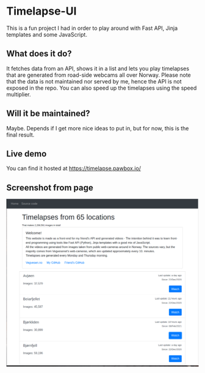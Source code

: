 # Timelapse-UI
This is a fun project I had in order to play around with Fast API, Jinja templates and some JavaScript.

## What does it do?
It fetches data from an API, shows it in a list and lets you play timelapses that are generated from road-side webcams all over Norway. Please note that the data is not maintained nor served by me, hence the API is not exposed in the repo.
You can also speed up the timelapses using the speed multiplier.

## Will it be maintained? 
Maybe. Depends if I get more nice ideas to put in, but for now, this is the final result.

## Live demo
You can find it hosted at https://timelapse.pawbox.io/

## Screenshot from page
![screenshot](https://github.com/dennorske/timelapse-ui/blob/master/readme-image.png)
